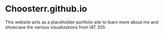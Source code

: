 # Choosterr.github.io

This website acts as a placeholder portfolio site to learn more about me and showcase 
the various visualizations from IAT 355. 
